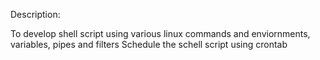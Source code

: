 Description:

To develop shell script using various linux commands and enviornments, variables, pipes and filters
Schedule the schell script using crontab
